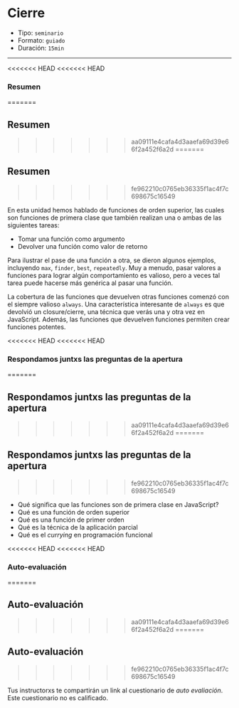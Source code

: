 # Cierre

* Tipo: `seminario`
* Formato: `guiado`
* Duración: `15min`

***

<<<<<<< HEAD
<<<<<<< HEAD
### Resumen
=======
## Resumen
>>>>>>> aa09111e4cafa4d3aaefa69d39e66f2a452f6a2d
=======
## Resumen
>>>>>>> fe962210c0765eb36335f1ac4f7c698675c16549

En esta unidad hemos hablado de funciones de orden superior, las cuales son
funciones de primera clase que también realizan una o ambas de las siguientes
tareas:

* Tomar una función como argumento
* Devolver una función como valor de retorno

Para ilustrar el pase de una función a otra, se dieron algunos ejemplos,
incluyendo `max`, `finder`, `best`, `repeatedly`. Muy a menudo, pasar valores a
funciones para lograr algún comportamiento es valioso, pero a veces tal tarea
puede hacerse más genérica al pasar una función.

La cobertura de las funciones que devuelven otras funciones comenzó con el
siempre valioso `always`. Una característica interesante de `always` es que
devolvió un closure/cierre, una técnica que verás una y otra vez en JavaScript.
Además, las funciones que devuelven funciones permiten crear funciones
potentes.

<<<<<<< HEAD
<<<<<<< HEAD
### Respondamos juntxs las preguntas de la apertura
=======
## Respondamos juntxs las preguntas de la apertura
>>>>>>> aa09111e4cafa4d3aaefa69d39e66f2a452f6a2d
=======
## Respondamos juntxs las preguntas de la apertura
>>>>>>> fe962210c0765eb36335f1ac4f7c698675c16549

* Qué significa que las funciones son de primera clase en JavaScript?
* Qué es una función de orden superior
* Qué es una función de primer orden
* Qué es la técnica de la aplicación parcial
* Qué es el _currying_ en programación funcional

<<<<<<< HEAD
<<<<<<< HEAD
### Auto-evaluación
=======
## Auto-evaluación
>>>>>>> aa09111e4cafa4d3aaefa69d39e66f2a452f6a2d
=======
## Auto-evaluación
>>>>>>> fe962210c0765eb36335f1ac4f7c698675c16549

Tus instructorxs te compartirán un link al cuestionario de _auto evaliación_.
Este cuestionario no es calificado.
